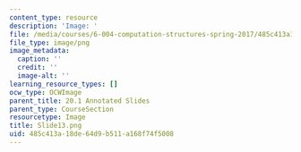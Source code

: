 ```yaml
---
content_type: resource
description: 'Image: '
file: /media/courses/6-004-computation-structures-spring-2017/485c413a18de64d9b511a168f74f5008_Slide13.png
file_type: image/png
image_metadata:
  caption: ''
  credit: ''
  image-alt: ''
learning_resource_types: []
ocw_type: OCWImage
parent_title: 20.1 Annotated Slides
parent_type: CourseSection
resourcetype: Image
title: Slide13.png
uid: 485c413a-18de-64d9-b511-a168f74f5008
---
```

